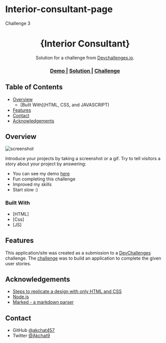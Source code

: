 # Interior-consultant-page
Challenge 3
<h1 align="center">{Interior Consultant}</h1>
<div align="center">
   Solution for a challenge from  <a href="http://devchallenges.io" target="_blank">Devchallenges.io</a>.
</div>

<div align="center">
  <h3>
    <a href="https://interior-consultant-7ee77.web.app/">
      Demo
    </a>
    <span> | </span>
    <a href="https://github.com/akchat457/Interior-consultant-page">
      Solution
    </a>
    <span> | </span>
    <a href="https://devchallenges.io/challenges/Jymh2b2FyebRTUljkNcb">
      Challenge
    </a>
  </h3>
</div>

<!-- TABLE OF CONTENTS -->

## Table of Contents

- [Overview](#overview)
  - [Built With](HTML, CSS, and JAVASCRIPT)
- [Features](Respnsive)
- [Contact](#contact)
- [Acknowledgements](#acknowledgements)

<!-- OVERVIEW -->

## Overview

![screenshot](https://github.com/akchat457/Interior-consultant-page/blob/a82f9d34cda8a0ecec4e0916f82f22aac8e4018c/image.png)

Introduce your projects by taking a screenshot or a gif. Try to tell visitors a story about your project by answering:

- You can see my demo <a href="https://interior-consultant-7ee77.web.app/">here</a>
- Fun completing this challenge
- Improved my skills
- Start slow :)

### Built With

<!-- This section should list any major frameworks that you built your project using. Here are a few examples.-->

- [HTML]
- [Css]
- [JS]

## Features

<!-- List the features of your application or follow the template. Don't share the figma file here :) -->

This application/site was created as a submission to a [DevChallenges](https://devchallenges.io/challenges) challenge. The [challenge](https://devchallenges.io/challenges/wBunSb7FPrIepJZAg0sY) was to build an application to complete the given user stories.


## Acknowledgements

<!-- This section should list any articles or add-ons/plugins that helps you to complete the project. This is optional but it will help you in the future. For exmpale -->

- [Steps to replicate a design with only HTML and CSS](https://devchallenges-blogs.web.app/how-to-replicate-design/)
- [Node.js](https://nodejs.org/)
- [Marked - a markdown parser](https://github.com/chjj/marked)

## Contact

- GitHub [@akchat457](https://github.com/akchat457)
- Twitter [@Akchat9](https://twitter.com/Akchat9)
